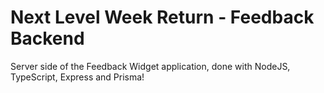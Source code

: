 # Next Level Week Return - Feedback Backend

Server side of the Feedback Widget application, done with NodeJS, TypeScript, Express and Prisma!
